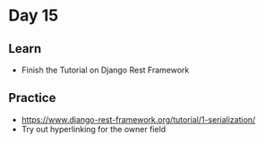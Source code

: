 # Day 15

## Learn

  - Finish the Tutorial on Django Rest Framework

## Practice

  - https://www.django-rest-framework.org/tutorial/1-serialization/
  - Try out hyperlinking for the owner field
